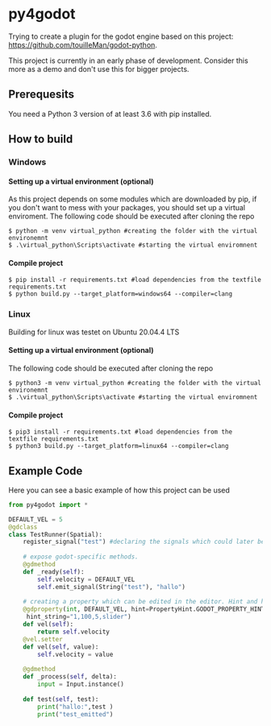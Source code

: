 # py4godot
Trying to create a plugin for the godot engine based on this project: https://github.com/touilleMan/godot-python.

This project is currently in an early phase of development. Consider this more as a demo and don't use this for bigger projects.
## Prerequesits
You need a Python 3 version of at least 3.6 with pip installed.

## How to build

### Windows

#### Setting up a virtual environment (optional)
As this project depends on some modules which are downloaded by pip, if you don't want to mess with your packages, you should set up a virtual enviroment.
The following code should be executed after cloning the repo
```console
$ python -m venv virtual_python #creating the folder with the virtual environemnt
$ .\virtual_python\Scripts\activate #starting the virtual enviromnent 
```
#### Compile project
```console
$ pip install -r requirements.txt #load dependencies from the textfile requirements.txt
$ python build.py --target_platform=windows64 --compiler=clang 
```

### Linux
Building for linux was testet on Ubuntu 20.04.4 LTS
#### Setting up a virtual environment (optional)
The following code should be executed after cloning the repo
```console
$ python3 -m venv virtual_python #creating the folder with the virtual environemnt
$ .\virtual_python\Scripts\activate #starting the virtual enviromnent 
```
#### Compile project
```console
$ pip3 install -r requirements.txt #load dependencies from the textfile requirements.txt
$ python3 build.py --target_platform=linux64 --compiler=clang 
```

## Example Code
Here you can see a basic example of how this project can be used
```python
from py4godot import *

DEFAULT_VEL = 5
@gdclass
class TestRunner(Spatial):
	register_signal("test") #declaring the signals which could later be used
	
	# expose godot-specific methods.
	@gdmethod
	def _ready(self):
		self.velocity = DEFAULT_VEL
		self.emit_signal(String("test"), "hallo")
		
	# creating a property which can be edited in the editor. Hint and hint_string are optional 
	@gdproperty(int, DEFAULT_VEL, hint=PropertyHint.GODOT_PROPERTY_HINT_RANGE.value,
	 hint_string="1,100,5,slider")
	def vel(self):
		return self.velocity
	@vel.setter
	def vel(self, value):
		self.velocity = value
	
	@gdmethod
	def _process(self, delta):
		input = Input.instance()
	
	def test(self, test):
		print("hallo:",test )
		print("test_emitted")

```


